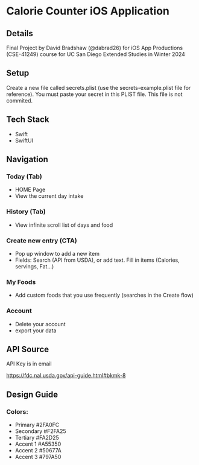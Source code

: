#  Calorie Counter iOS Application

## Details

Final Project by David Bradshaw (@dabrad26) for iOS App Productions (CSE-41249) course for UC San Diego Extended Studies in Winter 2024

## Setup

Create a new file called secrets.plist (use the secrets-example.plist file for reference). You must paste your secret in this PLIST file. This file is not commited.

## Tech Stack

- Swift
- SwiftUI

## Navigation

### Today (Tab)
- HOME Page
- View the current day intake

### History (Tab)
- View infinite scroll list of days and food

### Create new entry (CTA)
- Pop up window to add a new item
- Fields: Search (API from USDA), or add text. Fill in items (Calories, servings, Fat...)
### My Foods
- Add custom foods that you use frequently (searches in the Create flow)
### Account
- Delete your account
- export your data

## API Source

API Key is in email

https://fdc.nal.usda.gov/api-guide.html#bkmk-8


## Design Guide

### Colors:
- Primary #2FA0FC
- Secondary #F2FA25
- Tertiary #FA2D25
- Accent 1 #A55350
- Accent 2 #50677A
- Accent 3 #797A50

